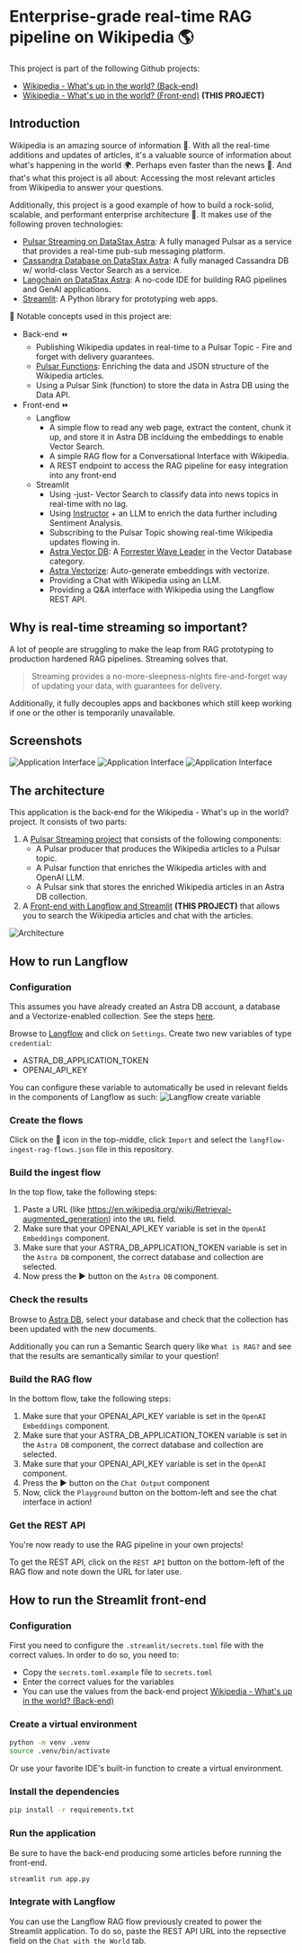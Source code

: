 # Enterprise-grade real-time RAG pipeline on Wikipedia 🌎
This project is part of the following Github projects:
- [Wikipedia - What's up in the world? (Back-end)](https://github.com/michelderu/wikipedia-pulsar-cassandra)
- [Wikipedia - What's up in the world? (Front-end)](https://github.com/michelderu/wikipedia-langflow-streamlit) **(THIS PROJECT)**

## Introduction
Wikipedia is an amazing source of information 🧠. With all the real-time additions and updates of articles, it's a valuable source of information about what's happening in the world 🌍. Perhaps even faster than the news 📰. And that's what this project is all about: Accessing the most relevant articles from Wikipedia to answer your questions.

Additionally, this project is a good example of how to build a rock-solid, scalable, and performant enterprise architecture 🚀. It makes use of the following proven technologies:
- [Pulsar Streaming on DataStax Astra](https://www.datastax.com/products/datastax-astra-streaming): A fully managed Pulsar as a service that provides a real-time pub-sub messaging platform.
- [Cassandra Database on DataStax Astra](https://www.datastax.com/products/datastax-astra-db): A fully managed Cassandra DB w/ world-class Vector Search as a service.
- [Langchain on DataStax Astra](https://www.datastax.com/products/langflow): A no-code IDE for building RAG pipelines and GenAI applications.
- [Streamlit](https://streamlit.io/): A Python library for prototyping web apps.

🤩 Notable concepts used in this project are:
- Back-end ⏪
    - Publishing Wikipedia updates in real-time to a Pulsar Topic - Fire and forget with delivery guarantees.
    - [Pulsar Functions](https://pulsar.apache.org/docs/functions-overview/): Enriching the data and JSON structure of the Wikipedia articles.
    - Using a Pulsar Sink (function) to store the data in Astra DB using the Data API.
- Front-end ⏩
    - Langflow
        - A simple flow to read any web page, extract the content, chunk it up, and store it in Astra DB inclduing the embeddings to enable Vector Search.
        - A simple RAG flow for a Conversational Interface with Wikipedia.
        - A REST endpoint to access the RAG pipeline for easy integration into any front-end
    - Streamlit
        - Using -just- Vector Search to classify data into news topics in real-time with no lag.
        - Using [Instructor](https://github.com/jxnl/instructor) + an LLM to enrich the data further including Sentiment Analysis.
        - Subscribing to the Pulsar Topic showing real-time Wikipedia updates flowing in.
        - [Astra Vector DB](https://docs.datastax.com/en/astra-db-serverless/get-started/concepts.html): A [Forrester Wave Leader](https://www.datastax.com/blog/forrester-wave-names-datastax-leader-vector-databases) in the Vector Database category.
        - [Astra Vectorize](https://docs.datastax.com/en/astra-db-serverless/databases/embedding-generation.html): Auto-generate embeddings with vectorize.
        - Providing a Chat with Wikipedia using an LLM.
        - Providing a Q&A interface with Wikipedia using the Langflow REST API.

## Why is real-time streaming so important?
A lot of people are struggling to make the leap from RAG prototyping to production hardened RAG pipelines. Streaming solves that.
> Streaming provides a no-more-sleepness-nights fire-and-forget way of updating your data, with guarantees for delivery.

Additionally, it fully decouples apps and backbones which still keep working if one or the other is temporarily unavailable.

## Screenshots
![Application Interface](./assets/app-screenshot-1.png)
![Application Interface](./assets/app-screenshot-2.png)
![Application Interface](./assets/app-screenshot-3.png)

## The architecture
This application is the back-end for the Wikipedia - What's up in the world? project. It consists of two parts:
1. A [Pulsar Streaming project](https://github.com/michelderu/wikipedia-pulsar-cassandra) that consists of the following components:
    - A Pulsar producer that produces the Wikipedia articles to a Pulsar topic.
    - A Pulsar function that enriches the Wikipedia articles with and OpenAI LLM.
    - A Pulsar sink that stores the enriched Wikipedia articles in an Astra DB collection.
2. A [Front-end with Langflow and Streamlit](https://github.com/michelderu/wikipedia-langchain-streamlit) **(THIS PROJECT)** that allows you to search the Wikipedia articles and chat with the articles.

![Architecture](./assets/architecture.png)

## How to run Langflow

### Configuration
This assumes you have already created an Astra DB account, a database and a Vectorize-enabled collection. See the steps [here](https://github.com/michelderu/wikipedia-pulsar-cassandra#preparations).


Browse to [Langflow](https://astra.datastax.com/langflow) and click on `Settings`. Create two new variables of type `credential`:
- ASTRA_DB_APPLICATION_TOKEN
- OPENAI_API_KEY

You can configure these variable to automatically be used in relevant fields in the components of Langflow as such:
![Langflow create variable](./assets/langflow-create-variable.png)

### Create the flows
Click on the 🔽 icon in the top-middle, click `Import` and select the `langflow-ingest-rag-flows.json` file in this repository.

### Build the ingest flow
In the top flow, take the following steps:
1. Paste a URL (like https://en.wikipedia.org/wiki/Retrieval-augmented_generation) into the `URL` field.
2. Make sure that your OPENAI_API_KEY variable is set in the `OpenAI Embeddings` component.
3. Make sure that your ASTRA_DB_APPLICATION_TOKEN variable is set in the `Astra DB` component, the correct database and collection are selected.
4. Now press the ▶️ button on the `Astra DB` component.

### Check the results
Browse to [Astra DB](https://astra.datastax.com/databases), select your database and check that the collection has been updated with the new documents.

Additionally you can run a Semantic Search query like `What is RAG?` and see that the results are semantically similar to your question!

### Build the RAG flow
In the bottom flow, take the following steps:
1. Make sure that your OPENAI_API_KEY variable is set in the `OpenAI Embeddings` component.
2. Make sure that your ASTRA_DB_APPLICATION_TOKEN variable is set in the `Astra DB` component, the correct database and collection are selected.
3. Make sure that your OPENAI_API_KEY variable is set in the `OpenAI` component.
4. Press the ▶️ button on the `Chat Output` component
5. Now, click the `Playground` button on the bottom-left and see the chat interface in action!

### Get the REST API
You're now ready to use the RAG pipeline in your own projects!

To get the REST API, click on the `REST API` button on the bottom-left of the RAG flow and note down the URL for later use.

## How to run the Streamlit front-end

### Configuration
First you need to configure the `.streamlit/secrets.toml` file with the correct values. In order to do so, you need to:
- Copy the `secrets.toml.example` file to `secrets.toml`
- Enter the correct values for the variables
- You can use the values from the back-end project [Wikipedia - What's up in the world? (Back-end)](https://github.com/michelderu/wikipedia-pulsar-astra)

### Create a virtual environment
```bash
python -m venv .venv
source .venv/bin/activate
```
Or use your favorite IDE's built-in function to create a virtual environment.

### Install the dependencies
```bash
pip install -r requirements.txt
```

### Run the application
Be sure to have the back-end producing some articles before running the front-end.
```bash
streamlit run app.py
```

### Integrate with Langflow
You can use the Langflow RAG flow previously created to power the Streamlit application. To do so, paste the REST API URL into the repsective field on the `Chat with the World` tab.